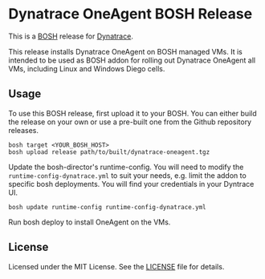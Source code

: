 # Dynatrace OneAgent BOSH Release

This is a [BOSH](http://bosh.io/) release for [Dynatrace](https://www.dynatrace.com/).

This release installs Dynatrace OneAgent on BOSH managed VMs. It is intended to be used as BOSH addon for rolling out Dynatrace OneAgent all VMs, including Linux and Windows Diego cells. 

## Usage

To use this BOSH release, first upload it to your BOSH. You can either build the release on your own or use a pre-built one from the Github repository releases.

```
bosh target <YOUR_BOSH_HOST>
bosh upload release path/to/built/dynatrace-oneagent.tgz
```

Update the bosh-director's runtime-config. You will need to modify the `runtime-config-dynatrace.yml` to suit your needs, e.g. limit the addon to specific bosh deployments. You will find your credentials in your Dyntrace UI.


```
bosh update runtime-config runtime-config-dynatrace.yml
```

Run bosh deploy to install OneAgent on the VMs.

## License

Licensed under the MIT License. See the [LICENSE](https://github.com/dynatrace-innovationlab/bosh-oneagent-release/blob/master/LICENSE) file for details.
